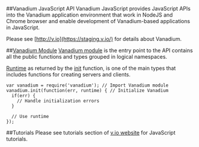 ##Vanadium JavaScript API
Vanadium JavaScript provides JavaScript APIs into the Vanadium application environment that work in NodeJS and Chrome browser and enable development of Vanadium-based applications in JavaScript.

Please see [http://v.io](https://staging.v.io/) for details about
Vanadium.

##[Vanadium Module](./module-vanadium.html)
[Vanadium module](./module-vanadium.html) is the entry point to the API contains
all the public functions and types grouped in logical namespaces.


[Runtime](./Runtime.html) as returned by the
[init](module-vanadium.html#.init) function, is one of the main
types that includes functions for creating servers and clients.
```
var vanadium = require('vanadium'); // Import Vanadium module
vanadium.init(function(err, runtime) { // Initialize Vanadium
  if(err) {
    // Handle initialization errors
  }

  // Use runtime
});
```
##Tutorials
Please see tutorials section of [v.io website](https://www.v.io/tutorials/javascript/overview.html) for JavaScript tutorials.
